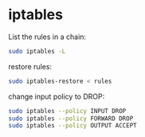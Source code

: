 # iptables

List the rules in a chain:
```bash
sudo iptables -L
```

restore rules:
```bash
sudo iptables-restore < rules
```

change input policy to DROP:
```bash
sudo iptables --policy INPUT DROP
sudo iptables --policy FORWARD DROP
sudo iptables --policy OUTPUT ACCEPT
```


